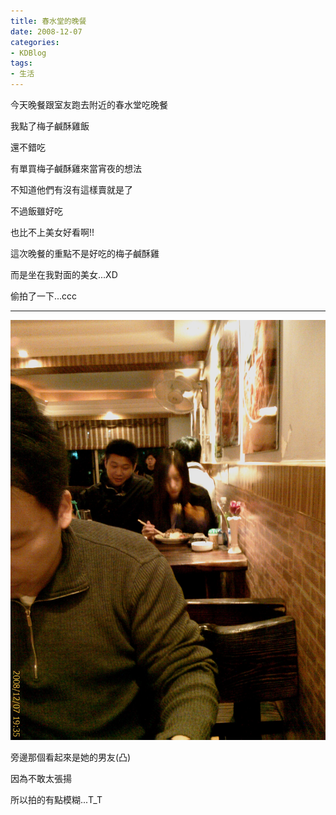 ```yaml
---
title: 春水堂的晚餐
date: 2008-12-07
categories:
- KDBlog
tags:
- 生活
---
```

今天晚餐跟室友跑去附近的春水堂吃晚餐

我點了梅子鹹酥雞飯

還不錯吃

有單買梅子鹹酥雞來當宵夜的想法

不知道他們有沒有這樣賣就是了

不過飯雖好吃

也比不上美女好看啊!!

這次晚餐的重點不是好吃的梅子鹹酥雞

而是坐在我對面的美女...XD

偷拍了一下...ccc

---

![](IMAG0202.jpg)

旁邊那個看起來是她的男友(凸)

因為不敢太張揚

所以拍的有點模糊...T_T


